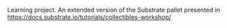 Learning project. An extended version of the Substrate pallet presented in https://docs.substrate.io/tutorials/collectibles-workshop/
